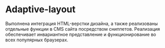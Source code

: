# Adaptive-layout
Выполнена интеграция HTML-верстки дизайна, а также реализованы отдельные функции в CMS сайта посредством сниппетов. Реализация обеспечивает инвариантное представление и функционирование во всех популярных браузерах.
